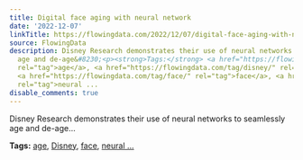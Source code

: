 ```yaml
---
title: Digital face aging with neural network
date: '2022-12-07'
linkTitle: https://flowingdata.com/2022/12/07/digital-face-aging-with-neural-network/
source: FlowingData
description: Disney Research demonstrates their use of neural networks to seamlessly
  age and de-age&#8230;<p><strong>Tags:</strong> <a href="https://flowingdata.com/tag/age/"
  rel="tag">age</a>, <a href="https://flowingdata.com/tag/disney/" rel="tag">Disney</a>,
  <a href="https://flowingdata.com/tag/face/" rel="tag">face</a>, <a href="https://flowingdata.com/tag/neural-network/"
  rel="tag">neural ...
disable_comments: true
---
```

Disney Research demonstrates their use of neural networks to seamlessly age and de-age&#8230;<p><strong>Tags:</strong> <a href="https://flowingdata.com/tag/age/" rel="tag">age</a>, <a href="https://flowingdata.com/tag/disney/" rel="tag">Disney</a>, <a href="https://flowingdata.com/tag/face/" rel="tag">face</a>, <a href="https://flowingdata.com/tag/neural-network/" rel="tag">neural ...